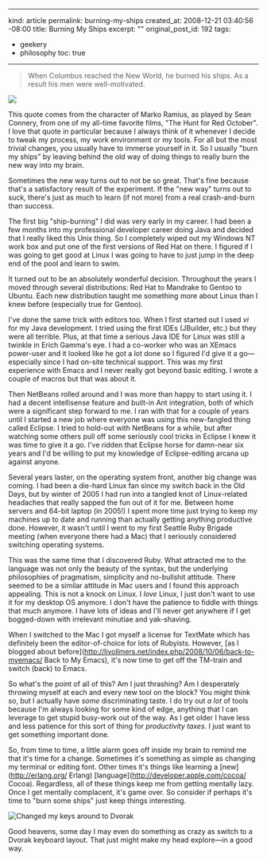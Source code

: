 ----- 
kind: article
permalink: burning-my-ships
created_at: 2008-12-21 03:40:56 -08:00
title: Burning My Ships
excerpt: ""
original_post_id: 192
tags: 
- geekery
- philosophy
toc: true
-----
>  When Columbus reached the New World, he burned his ships. As a result his men were well-motivated.

<a href="http://www.amazon.com/Hunt-Red-October-Blu-ray/dp/B001AII4SQ%3FSubscriptionId%3D0PZ7TM66EXQCXFVTMTR2%26tag%3Dhttplivollmne-20%26linkCode%3Dxm2%26camp%3D2025%26creative%3D165953%26creativeASIN%3DB001AII4SQ"><img src="http://ecx.images-amazon.com/images/I/51x%2B1Yxrb9L._SL160_.jpg" class="left"/></a>

This quote comes from the character of Marko Ramius, as played by Sean Connery, from one of my all-time favorite films, "The Hunt for Red October". I love that quote in particular because I always think of it whenever I decide to tweak my process, my work environment or my tools. For all but the most trivial changes, you usually have to immerse yourself in it. So I usually "burn my ships" by leaving behind the old way of doing things to really burn the new way into my brain.

Sometimes the new way turns out to not be so great. That's fine because that's a satisfactory result of the experiment. If the "new way" turns out to suck, there's just as much to learn (if not more) from a real crash-and-burn than success.

The first big "ship-burning" I did was very early in my career. I had been a few months into my professional developer career doing Java and decided that I really liked this Unix thing. So I completely wiped out my Windows NT work box and put one of the first versions of Red Hat on there. I figured if I was going to get good at Linux I was going to have to just jump in the deep end of the pool and learn to swim.

It turned out to be an absolutely wonderful decision. Throughout the years I moved through several distributions: Red Hat to Mandrake to Gentoo to Ubuntu. Each new distribution taught me something more about Linux than I knew before (especially true for Gentoo).

I've done the same trick with editors too. When I first started out I used _vi_ for my Java development. I tried using the first IDEs (JBuilder, etc.) but they were all terrible. Plus, at that time a serious Java IDE for Linux was still a twinkle in Erich Gamma's eye. I had a co-worker who was an XEmacs power-user and it looked like he got a lot done so I figured I'd give it a go&#8212;especially since I had on-site technical support. This was my first experience with Emacs and I never really got beyond basic editing. I wrote a couple of macros but that was about it.

Then NetBeans rolled around and I was more than happy to start using it. I had a decent intellisense feature and built-in Ant integration, both of which were a significant step forward to me. I ran with that for a couple of years until I started a new job where everyone was using this new-fangled thing called Eclipse. I tried to hold-out with NetBeans for a while, but after watching some others pull off some seriously cool tricks in Eclipse I knew it was time to give it a go. I've ridden that Eclipse horse for damn-near six years and I'd be willing to put my knowledge of Eclipse-editing arcana up against anyone.

Several years laster, on the operating system front, another big change was coming. I had been a die-hard Linux fan since my switch back in the Old Days, but by winter of 2005 I had run into a tangled knot of Linux-related headaches that really sapped the fun out of it for me. Between home servers and 64-bit laptop (in 2005!) I spent more time just trying to keep my machines up to date and running than actually getting anything productive done. However, it wasn't until I went to my first Seattle Ruby Brigade meeting (when everyone there had a Mac) that I seriously considered switching operating systems.

This was the same time that I discovered Ruby. What attracted me to the language was not only the beauty of the syntax, but the underlying philosophies of pragmatism, simplicity and no-bullshit attitude. There seemed to be a similar attitude in Mac users and I found this approach appealing. This is not a knock on Linux. I _love_ Linux, I just don't want to use it for my desktop OS anymore. I don't have the patience to fiddle with things that much anymore. I have lots of ideas and I'll never get anywhere if I get bogged-down with irrelevant minutiae and yak-shaving.

When I switched to the Mac I got myself a license for TextMate which has definitely been the editor-of-choice for lots of Rubyists. However, [as I blogged about before](http://livollmers.net/index.php/2008/10/06/back-to-myemacs/ Back to My Emacs), it's now time to get off the TM-train and switch (back) to Emacs.

So what's the point of all of this? Am I just thrashing? Am I desperately throwing myself at each and every new tool on the block? You might think so, but I actually have _some_ discriminating taste. I do try out _a lot_ of tools because I'm always looking for some kind of edge, anything that I can leverage to get stupid busy-work out of the way. As I get older I have less and less patience for this sort of thing for _productivity taxes_. I just want to get something important done.

So, from time to time, a little alarm goes off inside my brain to remind me that it's time for a change. Sometimes it's something as simple as changing my terminal or editing font. Other times it's things like learning a [new](http://erlang.org/ Erlang) [language](http://developer.apple.com/cocoa/ Cocoa). Regardless, all of these things keep me from getting mentally lazy. Once I get mentally complacent, it's game over. So consider if perhaps it's time to "burn some ships" just keep things interesting.

<img alt="Changed my keys around to Dvorak" src="http://farm4.static.flickr.com/3006/3113807315_77d2aa278c_m.jpg" class="right"/>

Good heavens, some day I may even do something as crazy as switch to a Dvorak keyboard layout. That just might make my head explore&#8212;in a good way.

<div style="clear: both;"></div>
